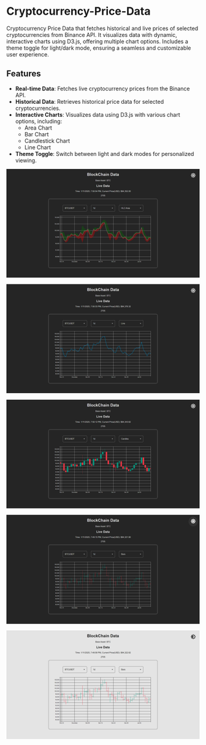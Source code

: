 # Cryptocurrency-Price-Data
Cryptocurrency Price Data that fetches historical and live prices of selected cryptocurrencies from Binance API. It visualizes data with dynamic, interactive charts using D3.js, offering multiple chart options. Includes a theme toggle for light/dark mode, ensuring a seamless and customizable user experience.

## Features

- **Real-time Data**: Fetches live cryptocurrency prices from the Binance API.
- **Historical Data**: Retrieves historical price data for selected cryptocurrencies.
- **Interactive Charts**: Visualizes data using D3.js with various chart options, including:
  - Area Chart
  - Bar Chart
  - Candlestick Chart
  - Line Chart
- **Theme Toggle**: Switch between light and dark modes for personalized viewing.

![Picture1](./screenshots/Picture1.png)

![Picture2](./screenshots/Picture2.png)

![Picture3](./screenshots/Picture3.png)

![Picture4](./screenshots/Picture4.png)

![Picture5](./screenshots/Picture5.png)
